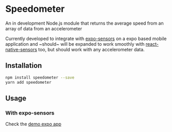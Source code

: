 # Speedometer

An in development Node.js module that returns the average speed from an array of data from an accelerometer

Currently developed to integrate with [expo-sensors](https://docs.expo.dev/versions/latest/sdk/sensors/) on a expo based mobile application and ~should~ will be expanded to work smoothly with [react-native-sensors](https://react-native-sensors.github.io/) too, but should work with any accelerometer data.


## Installation 
```sh
npm install speedometer --save
yarn add speedometer
```

## Usage

### With expo-sensors
Check the [demo expo app](https://github.com/chicomcastro/expo-speedometer)